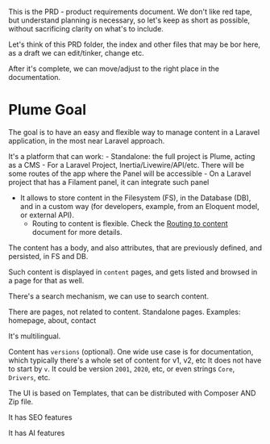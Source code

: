 This is the PRD - product requirements document. We don't like red tape, but understand planning is necessary, so let's keep as short as possible, without sacrificing clarity on what's to include.

Let's think of this PRD folder, the index and other files that may be bor here, as a draft we can edit/tinker, change etc.

After it's complete, we can move/adjust to the right place in the documentation.

# Plume Goal

The goal is to have an easy and flexible way to manage content in a Laravel application, in the most near Laravel approach.

It's a platform that can work:
	- Standalone: the full project is Plume, acting as a CMS
	- For a Laravel Project, Inertia/Livewire/API/etc. There will be some routes of the app where the Panel will be accessible
	- On a Laravel project that has a Filament panel, it can integrate such panel

- It allows to store content in the Filesystem (FS), in the Database (DB), and in a custom way (for developers, example, from an Eloquent model, or external API).
  - Routing to content is flexible. Check the [Routing to content](routing-to-content.md) document for more details.

The content has a body, and also attributes, that are previously defined, and persisted, in FS and DB.

Such content is displayed in `content` pages, and gets listed and browsed in a page for that as well.

There's a search mechanism, we can use to search content.

There are pages, not related to content. Standalone pages. Examples: homepage, about, contact

It's multilingual.

Content has `versions` (optional). One wide use case is for documentation, which typically there's a whole set of content for v1, v2, etc
It does not have to start by `v`. It could be version `2001`, `2020`, etc, or even strings `Core`, `Drivers`, etc.

The UI is based on Templates, that can be distributed with Composer AND Zip file.

It has SEO features

It has AI features
